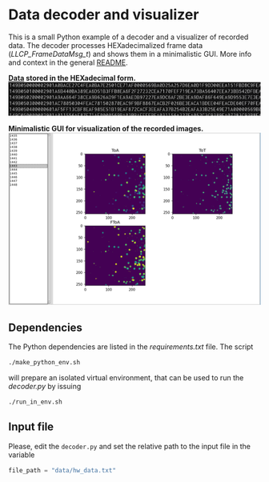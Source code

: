 # Data decoder and visualizer

This is a small Python example of a decoder and a visualizer of recorded data.
The decoder processes HEXadecimalized frame data (_LLCP_FrameDataMsg_t_) and shows them in a minimalistic GUI.
More info and context in the general [README](../README.md).

**[Data](../gatherer/data/hw_data.txt) stored in the HEXadecimal form.**
![](./fig/data.png)

**Minimalistic GUI for visualization of the recorded images.**
![](./fig/decoder.png)

## Dependencies

The Python dependencies are listed in the _requirements.txt_ file.
The script
```bash
./make_python_env.sh
```
will prepare an isolated virtual environment, that can be used to run the _decoder.py_ by issuing
```bash
./run_in_env.sh
```

## Input file

Please, edit the `decoder.py` and set the relative path to the input file in the variable
```python
file_path = "data/hw_data.txt"
```
